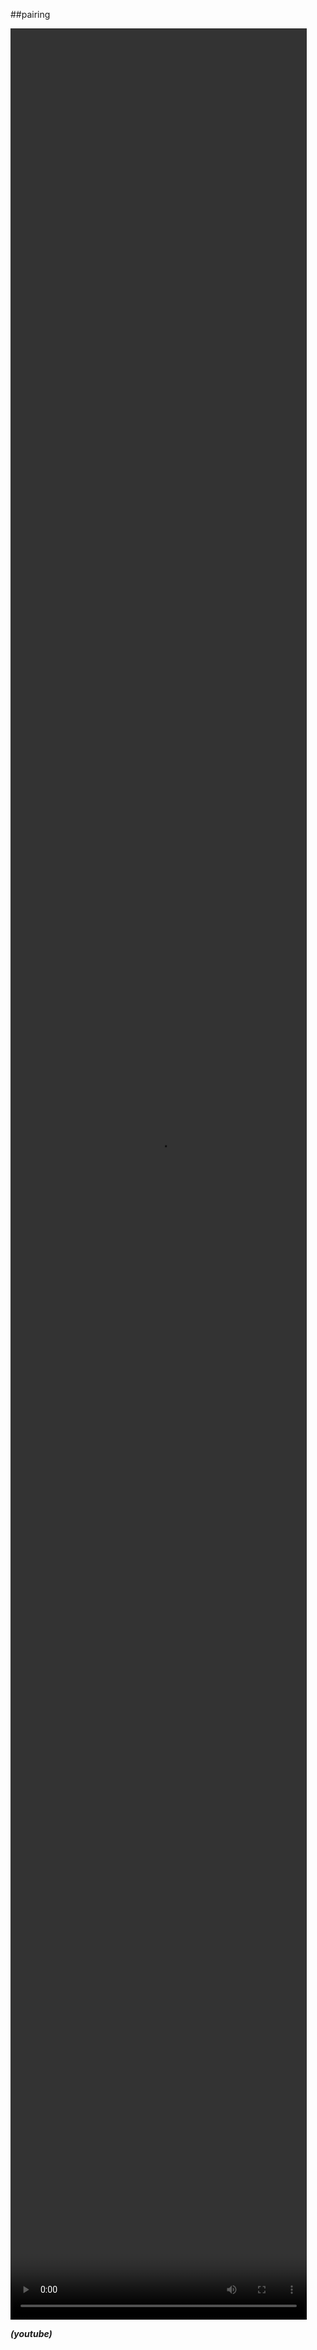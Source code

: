 <!-- .slide: data-background="resources/footer.svg" data-background-size="contain" data-background-position="bottom"  -->

##pairing

<video data-autoplay controls height="94%" width="94%" src="resources/pairing/BRAZILIAN MUSIC INSTITUTE 2009 - TICO TICO (Guitar Four-Hand Exchanging).mp4"></video>


_**(youtube)**_  <!-- .element: style="color:maroon; font-size: .5em" -->

<br/>
<br/>
<br/>
<br/>
<br/>
<br/>
<br/>

<aside class="notes">
  <p>
  </p>
  <p>
  </p>
</aside>
